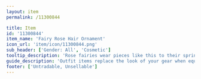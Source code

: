 ```yaml
---
layout: item
permalink: /11300844

title: Item
id: '11300844'
item_name: 'Fairy Rose Hair Ornament'
icon_url: 'item/icon/11300844.png'
sub_header: ['Gender: All', 'Cosmetic']
tooltip_description: 'Rose fairies wear pieces like this to their spring picnics.'
guide_description: 'Outfit items replace the look of your gear when equipped.'
footer: ['Untradable, Unsellable']
---
```

